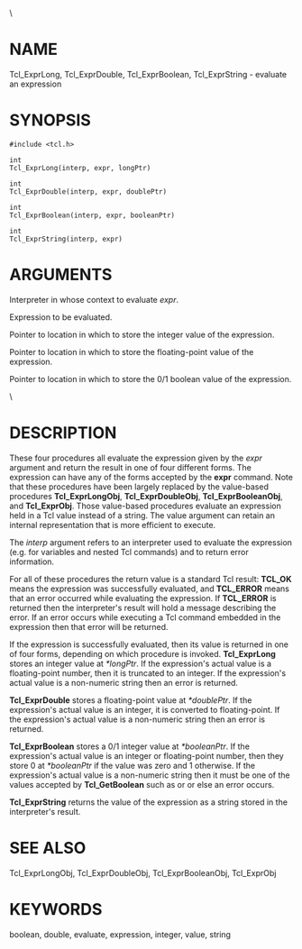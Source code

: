 \

# NAME

Tcl_ExprLong, Tcl_ExprDouble, Tcl_ExprBoolean, Tcl_ExprString - evaluate
an expression

# SYNOPSIS

    #include <tcl.h>

    int
    Tcl_ExprLong(interp, expr, longPtr)

    int
    Tcl_ExprDouble(interp, expr, doublePtr)

    int
    Tcl_ExprBoolean(interp, expr, booleanPtr)

    int
    Tcl_ExprString(interp, expr)

# ARGUMENTS

Interpreter in whose context to evaluate *expr*.

Expression to be evaluated.

Pointer to location in which to store the integer value of the
expression.

Pointer to location in which to store the floating-point value of the
expression.

Pointer to location in which to store the 0/1 boolean value of the
expression.

\

# DESCRIPTION

These four procedures all evaluate the expression given by the *expr*
argument and return the result in one of four different forms. The
expression can have any of the forms accepted by the **expr** command.
Note that these procedures have been largely replaced by the value-based
procedures **Tcl_ExprLongObj**, **Tcl_ExprDoubleObj**,
**Tcl_ExprBooleanObj**, and **Tcl_ExprObj**. Those value-based
procedures evaluate an expression held in a Tcl value instead of a
string. The value argument can retain an internal representation that is
more efficient to execute.

The *interp* argument refers to an interpreter used to evaluate the
expression (e.g. for variables and nested Tcl commands) and to return
error information.

For all of these procedures the return value is a standard Tcl result:
**TCL_OK** means the expression was successfully evaluated, and
**TCL_ERROR** means that an error occurred while evaluating the
expression. If **TCL_ERROR** is returned then the interpreter\'s result
will hold a message describing the error. If an error occurs while
executing a Tcl command embedded in the expression then that error will
be returned.

If the expression is successfully evaluated, then its value is returned
in one of four forms, depending on which procedure is invoked.
**Tcl_ExprLong** stores an integer value at *\*longPtr*. If the
expression\'s actual value is a floating-point number, then it is
truncated to an integer. If the expression\'s actual value is a
non-numeric string then an error is returned.

**Tcl_ExprDouble** stores a floating-point value at *\*doublePtr*. If
the expression\'s actual value is an integer, it is converted to
floating-point. If the expression\'s actual value is a non-numeric
string then an error is returned.

**Tcl_ExprBoolean** stores a 0/1 integer value at *\*booleanPtr*. If the
expression\'s actual value is an integer or floating-point number, then
they store 0 at *\*booleanPtr* if the value was zero and 1 otherwise. If
the expression\'s actual value is a non-numeric string then it must be
one of the values accepted by **Tcl_GetBoolean** such as or or else an
error occurs.

**Tcl_ExprString** returns the value of the expression as a string
stored in the interpreter\'s result.

# SEE ALSO

Tcl_ExprLongObj, Tcl_ExprDoubleObj, Tcl_ExprBooleanObj, Tcl_ExprObj

# KEYWORDS

boolean, double, evaluate, expression, integer, value, string
